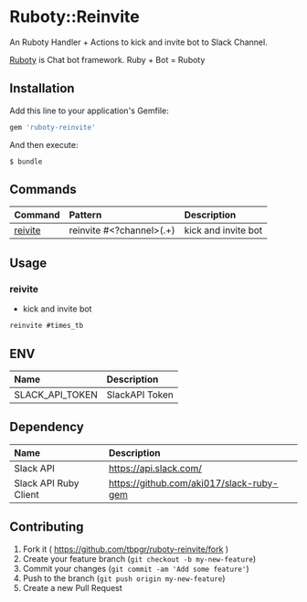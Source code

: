 # Ruboty::Reinvite

An Ruboty Handler + Actions to kick and invite bot to Slack Channel.

[Ruboty](https://github.com/r7kamura/ruboty) is Chat bot framework. Ruby + Bot = Ruboty

## Installation

Add this line to your application's Gemfile:

```ruby
gem 'ruboty-reinvite'
```

And then execute:

    $ bundle

## Commands

|Command|Pattern|Description|
|:--|:--|:--|
|[reivite](#reivite)|reinvite #<?channel>(.+)|kick and invite bot|

## Usage
### reivite
* kick and invite bot

~~~
reinvite #times_tb
~~~

## ENV

|Name|Description|
|:--|:--|
|SLACK_API_TOKEN|SlackAPI Token|

## Dependency

|Name|Description|
|:--|:--|
|Slack API|https://api.slack.com/|
|Slack API Ruby Client|https://github.com/aki017/slack-ruby-gem|

## Contributing

1. Fork it ( https://github.com/tbpgr/ruboty-reinvite/fork )
2. Create your feature branch (`git checkout -b my-new-feature`)
3. Commit your changes (`git commit -am 'Add some feature'`)
4. Push to the branch (`git push origin my-new-feature`)
5. Create a new Pull Request
